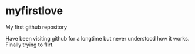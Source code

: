 # myfirstlove
My first github repository

Have been visiting github for a longtime but never understood how it works. Finally trying to flirt.
